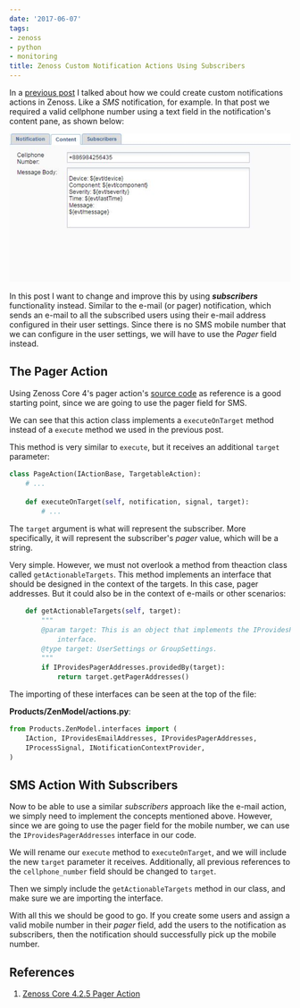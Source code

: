 ```yaml
---
date: '2017-06-07'
tags:
- zenoss
- python
- monitoring
title: Zenoss Custom Notification Actions Using Subscribers
---
```


In a [previous post](/posts/custom-notification-action-types-in-zenoss.html) I talked about how we could create custom notifications actions in Zenoss. Like a *SMS* notification, for example. In that post we required a valid cellphone number using a text field in the notification's content pane, as shown below:

![Notification Content](/posts/custom-notification-action-types-in-zenoss/sms_action.jpg)

In this post I want to change and improve this by using _**subscribers**_ functionality instead. Similar to the e-mail (or pager) notification, which sends an e-mail to all the subscribed users using their e-mail address configured in their user settings. Since there is no SMS mobile number that we can configure in the user settings, we will have to use the *Pager* field instead.

## The Pager Action

Using Zenoss Core 4's pager action's [source code](https://github.com/BigChief45/zenoss-core-425/blob/master/usr/local/zenoss/Products/ZenModel/actions.py#L449) as reference is a good starting point, since we are going to use the pager field for SMS.

We can see that this action class implements a `executeOnTarget` method instead of a `execute` method we used in the previous post.

<!--more-->

This method is very similar to `execute`, but it receives an additional `target` parameter:

```python
class PageAction(IActionBase, TargetableAction):
    # ...

    def executeOnTarget(self, notification, signal, target):
        # ...
```

The `target` argument is what will represent the subscriber. More specifically, it will represent the subscriber's *pager* value, which will be a string.

Very simple. However, we must not overlook a method from theaction class called `getActionableTargets`. This method implements an interface that should be designed in the context of the targets. In this case, pager addresses. But it could also be in the context of e-mails or other scenarios:

```python
    def getActionableTargets(self, target):
        """
        @param target: This is an object that implements the IProvidesPagerAddresses
            interface.
        @type target: UserSettings or GroupSettings.
        """
        if IProvidesPagerAddresses.providedBy(target):
            return target.getPagerAddresses()
```

The importing of these interfaces can be seen at the top of the file:

**Products/ZenModel/actions.py**:

```python
from Products.ZenModel.interfaces import (
    IAction, IProvidesEmailAddresses, IProvidesPagerAddresses,
    IProcessSignal, INotificationContextProvider,
)
```

## SMS Action With Subscribers

Now to be able to use a similar *subscribers* approach like the e-mail action, we simply need to implement the concepts mentioned above. However, since we are going to use the pager field for the mobile number, we can use the `IProvidesPagerAddresses` interface in our code.

We will rename our `execute` method to `executeOnTarget`, and we will include the new `target` parameter it receives. Additionally, all previous references to the `cellphone_number` field should be changed to `target`.

Then we simply include the `getActionableTargets` method in our class, and make sure we are importing the interface.

With all this we should be good to go. If you create some users and assign a valid mobile number in their *pager* field, add the users to the notification as subscribers, then the notification should successfully pick up the mobile number.

## References

1. [Zenoss Core 4.2.5 Pager Action](https://github.com/BigChief45/zenoss-core-425/blob/master/usr/local/zenoss/Products/ZenModel/actions.py#L449)